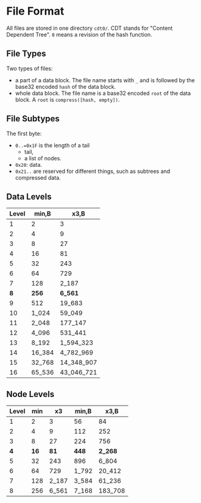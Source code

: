 # File Format

All files are stored in one directory `cdt0/`. CDT stands for "Content Dependent Tree". `0` means a revision of the hash function.

## File Types

Two types of files:

- a part of a data block. The file name starts with `_` and is followed by the base32 encoded `hash` of the data block.
- whole data block. The file name is a base32 encoded `root` of the data block. A `root` is `compress([hash, empty])`.

## File Subtypes

The first byte:

- `0..=0x1F` is the length of a tail
  - tail,
  - a list of nodes.
- `0x20`: data.
- `0x21..` are reserved for different things, such as subtrees and compressed data.

## Data Levels

|Level|min,B  |x3,B      |
|-----|-------|----------|
|1    |2      |3         |
|2    |4      |9         |
|3    |8      |27        |
|4    |16     |81        |
|5    |32     |243       |
|6    |64     |729       |
|7    |128    |2_187     |
|**8**|**256**|**6_561** |
|9    |512    |19_683    |
|10   |1_024  |59_049    |
|11   |2_048  |177_147   |
|12   |4_096  |531_441   |
|13   |8_192  |1_594_323 |
|14   |16_384 |4_782_969 |
|15   |32_768 |14_348_907|
|16   |65_536 |43_046_721|

## Node Levels

|Level|min   |x3    |min,B  |x3,B     |
|-----|------|------|-------|---------|
|1    |2     |3     |56     |84       |
|2    |4     |9     |112    |252      |
|3    |8     |27    |224    |756      |
|**4**|**16**|**81**|**448**|**2_268**|
|5    |32    |243   |896    |6_804    |
|6    |64    |729   |1_792  |20_412   |
|7    |128   |2_187 |3_584  |61_236   |
|8    |256   |6_561 |7_168  |183_708  |

